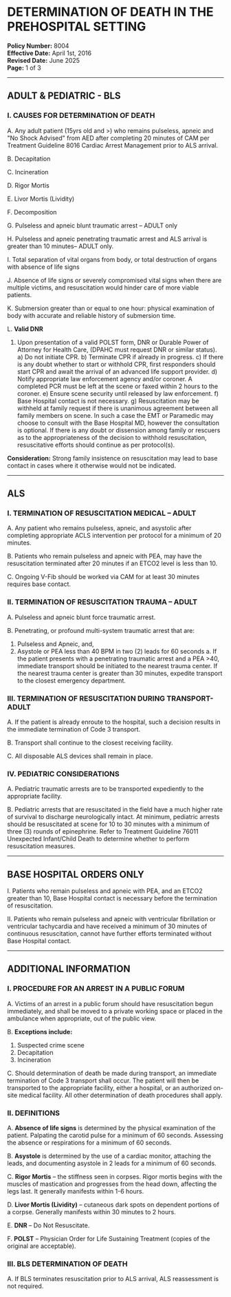 # DETERMINATION OF DEATH IN THE PREHOSPITAL SETTING

**Policy Number:** 8004  
**Effective Date:** April 1st, 2016  
**Revised Date:** June 2025  
**Page:** 1 of 3

---

## ADULT & PEDIATRIC - BLS

### I. CAUSES FOR DETERMINATION OF DEATH

A. Any adult patient (15yrs old and >) who remains pulseless, apneic and "No Shock Advised" from AED after completing 20 minutes of CAM per Treatment Guideline 8016 Cardiac Arrest Management prior to ALS arrival.

B. Decapitation

C. Incineration

D. Rigor Mortis

E. Livor Mortis (Lividity)

F. Decomposition

G. Pulseless and apneic blunt traumatic arrest – ADULT only

H. Pulseless and apneic penetrating traumatic arrest and ALS arrival is greater than 10 minutes– ADULT only.

I. Total separation of vital organs from body, or total destruction of organs with absence of life signs

J. Absence of life signs or severely compromised vital signs when there are multiple victims, and resuscitation would hinder care of more viable patients.

K. Submersion greater than or equal to one hour: physical examination of body with accurate and reliable history of submersion time.

L. **Valid DNR**
   1) Upon presentation of a valid POLST form, DNR or Durable Power of Attorney for Health Care, (DPAHC must request DNR or similar status).
      a) Do not initiate CPR.
      b) Terminate CPR if already in progress.
      c) If there is any doubt whether to start or withhold CPR, first responders should start CPR and await the arrival of an advanced life support provider.
      d) Notify appropriate law enforcement agency and/or coroner. A completed PCR must be left at the scene or faxed within 2 hours to the coroner.
      e) Ensure scene security until released by law enforcement.
      f) Base Hospital contact is not necessary.
      g) Resuscitation may be withheld at family request if there is unanimous agreement between all family members on scene. In such a case the EMT or Paramedic may choose to consult with the Base Hospital MD, however the consultation is optional. If there is any doubt or dissension among family or rescuers as to the appropriateness of the decision to withhold resuscitation, resuscitative efforts should continue as per protocol(s).

**Consideration:** Strong family insistence on resuscitation may lead to base contact in cases where it otherwise would not be indicated.

---

## ALS

### I. TERMINATION OF RESUSCITATION MEDICAL – ADULT

A. Any patient who remains pulseless, apneic, and asystolic after completing appropriate ACLS intervention per protocol for a minimum of 20 minutes.

B. Patients who remain pulseless and apneic with PEA, may have the resuscitation terminated after 20 minutes if an ETCO2 level is less than 10.

C. Ongoing V-Fib should be worked via CAM for at least 30 minutes requires base contact.

### II. TERMINATION OF RESUSCITATION TRAUMA – ADULT

A. Pulseless and apneic blunt force traumatic arrest.

B. Penetrating, or profound multi-system traumatic arrest that are:
   1. Pulseless and Apneic, and,
   2. Asystole or PEA less than 40 BPM in two (2) leads for 60 seconds
      a. If the patient presents with a penetrating traumatic arrest and a PEA >40, immediate transport should be initiated to the nearest trauma center. If the nearest trauma center is greater than 30 minutes, expedite transport to the closest emergency department.

### III. TERMINATION OF RESUSCITATION DURING TRANSPORT- ADULT

A. If the patient is already enroute to the hospital, such a decision results in the immediate termination of Code 3 transport.

B. Transport shall continue to the closest receiving facility.

C. All disposable ALS devices shall remain in place.

### IV. PEDIATRIC CONSIDERATIONS

A. Pediatric traumatic arrests are to be transported expediently to the appropriate facility.

B. Pediatric arrests that are resuscitated in the field have a much higher rate of survival to discharge neurologically intact. At minimum, pediatric arrests should be resuscitated at scene for 10 to 30 minutes with a minimum of three (3) rounds of epinephrine. Refer to Treatment Guideline 76011 Unexpected Infant/Child Death to determine whether to perform resuscitation measures.

---

## BASE HOSPITAL ORDERS ONLY

I. Patients who remain pulseless and apneic with PEA, and an ETCO2 greater than 10, Base Hospital contact is necessary before the termination of resuscitation.

II. Patients who remain pulseless and apneic with ventricular fibrillation or ventricular tachycardia and have received a minimum of 30 minutes of continuous resuscitation, cannot have further efforts terminated without Base Hospital contact.

---

## ADDITIONAL INFORMATION

### I. PROCEDURE FOR AN ARREST IN A PUBLIC FORUM

A. Victims of an arrest in a public forum should have resuscitation begun immediately, and shall be moved to a private working space or placed in the ambulance when appropriate, out of the public view.

B. **Exceptions include:**
   1) Suspected crime scene
   2) Decapitation
   3) Incineration

C. Should determination of death be made during transport, an immediate termination of Code 3 transport shall occur. The patient will then be transported to the appropriate facility, either a hospital, or an authorized on-site medical facility. All other determination of death procedures shall apply.

### II. DEFINITIONS

A. **Absence of life signs** is determined by the physical examination of the patient. Palpating the carotid pulse for a minimum of 60 seconds. Assessing the absence or respirations for a minimum of 60 seconds.

B. **Asystole** is determined by the use of a cardiac monitor, attaching the leads, and documenting asystole in 2 leads for a minimum of 60 seconds.

C. **Rigor Mortis** – the stiffness seen in corpses. Rigor mortis begins with the muscles of mastication and progresses from the head down, affecting the legs last. It generally manifests within 1-6 hours.

D. **Livor Mortis (Lividity)** – cutaneous dark spots on dependent portions of a corpse. Generally manifests within 30 minutes to 2 hours.

E. **DNR** – Do Not Resuscitate.

F. **POLST** – Physician Order for Life Sustaining Treatment (copies of the original are acceptable).

### III. BLS DETERMINATION OF DEATH

A. If BLS terminates resuscitation prior to ALS arrival, ALS reassessment is not required.

